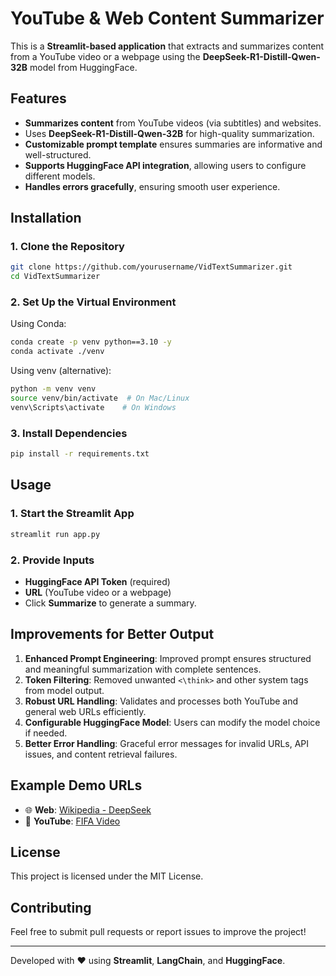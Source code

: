 # YouTube & Web Content Summarizer

This is a **Streamlit-based application** that extracts and summarizes content from a YouTube video or a webpage using the **DeepSeek-R1-Distill-Qwen-32B** model from HuggingFace.

## Features
- **Summarizes content** from YouTube videos (via subtitles) and websites.
- Uses **DeepSeek-R1-Distill-Qwen-32B** for high-quality summarization.
- **Customizable prompt template** ensures summaries are informative and well-structured.
- **Supports HuggingFace API integration**, allowing users to configure different models.
- **Handles errors gracefully**, ensuring smooth user experience.

## Installation

### 1. Clone the Repository
```bash
git clone https://github.com/yourusername/VidTextSummarizer.git
cd VidTextSummarizer
```

### 2. Set Up the Virtual Environment

Using Conda:
```bash
conda create -p venv python==3.10 -y
conda activate ./venv
```

Using venv (alternative):
```bash
python -m venv venv
source venv/bin/activate  # On Mac/Linux
venv\Scripts\activate    # On Windows
```

### 3. Install Dependencies
```bash
pip install -r requirements.txt
```

## Usage

### 1. Start the Streamlit App
```bash
streamlit run app.py
```

### 2. Provide Inputs
- **HuggingFace API Token** (required)
- **URL** (YouTube video or a webpage)
- Click **Summarize** to generate a summary.

## Improvements for Better Output
1. **Enhanced Prompt Engineering**: Improved prompt ensures structured and meaningful summarization with complete sentences.
2. **Token Filtering**: Removed unwanted `<\think>` and other system tags from model output.
3. **Robust URL Handling**: Validates and processes both YouTube and general web URLs efficiently.
4. **Configurable HuggingFace Model**: Users can modify the model choice if needed.
5. **Better Error Handling**: Graceful error messages for invalid URLs, API issues, and content retrieval failures.

## Example Demo URLs
- 🌐 **Web**: [Wikipedia - DeepSeek](https://en.wikipedia.org/wiki/DeepSeek)
- 🎥 **YouTube**: [FIFA Video](https://www.youtube.com/watch?v=MCWJNOfJoSM&t=11s&ab_channel=FIFA)

## License
This project is licensed under the MIT License.

## Contributing
Feel free to submit pull requests or report issues to improve the project!

---

Developed with ❤️ using **Streamlit**, **LangChain**, and **HuggingFace**.